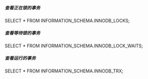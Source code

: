 ##### 查看正在锁的事务
SELECT * FROM INFORMATION_SCHEMA.INNODB_LOCKS;

##### 查看等待锁的事务
SELECT * FROM INFORMATION_SCHEMA.INNODB_LOCK_WAITS;

##### 查看运行的事务
SELECT * FROM INFORMATION_SCHEMA.INNODB_TRX;